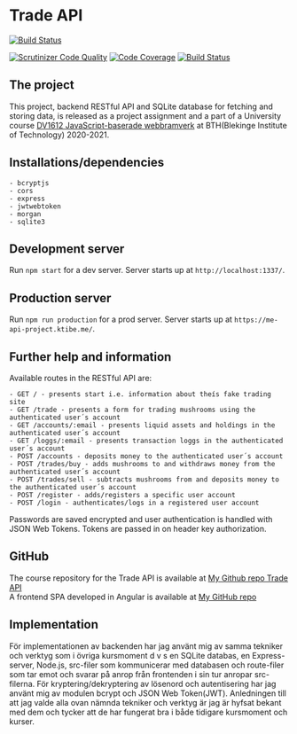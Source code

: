 # Trade API

[![Build Status](https://travis-ci.org/kati18/jsramverk-backend-project.svg?branch=master)](https://travis-ci.org/kati18/jsramverk-backend-project)

[![Scrutinizer Code Quality](https://scrutinizer-ci.com/g/kati18/jsramverk-backend-project/badges/quality-score.png?b=master)](https://scrutinizer-ci.com/g/kati18/jsramverk-backend-project/?branch=master)
[![Code Coverage](https://scrutinizer-ci.com/g/kati18/jsramverk-backend-project/badges/coverage.png?b=master)](https://scrutinizer-ci.com/g/kati18/jsramverk-backend-project/?branch=master)
[![Build Status](https://scrutinizer-ci.com/g/kati18/jsramverk-backend-project/badges/build.png?b=master)](https://scrutinizer-ci.com/g/kati18/jsramverk-backend-project/build-status/master)

## The project

This project, backend RESTful API and SQLite database for fetching and storing data, is released as a project assignment and a part of a University course [DV1612 JavaScript-baserade webbramverk](https://jsramverk.se/) at BTH(Blekinge Institute of Technology) 2020-2021.

## Installations/dependencies

    - bcryptjs
    - cors
    - express
    - jwtwebtoken
    - morgan
    - sqlite3

## Development server

Run `npm start` for a dev server. Server starts up at `http://localhost:1337/`.

## Production server

Run `npm run production` for a prod server. Server starts up at `https://me-api-project.ktibe.me/`.

## Further help and information

Available routes in the RESTful API are:

    - GET / - presents start i.e. information about theís fake trading site
    - GET /trade - presents a form for trading mushrooms using the authenticated user´s account
    - GET /accounts/:email - presents liquid assets and holdings in the authenticated user´s account
    - GET /loggs/:email - presents transaction loggs in the authenticated user´s account
    - POST /accounts - deposits money to the authenticated user´s account
    - POST /trades/buy - adds mushrooms to and withdraws money from the authenticated user´s account
    - POST /trades/sell - subtracts mushrooms from and deposits money to the authenticated user´s account
    - POST /register - adds/registers a specific user account
    - POST /login - authenticates/logs in a registered user account

Passwords are saved encrypted and user authentication is handled with JSON Web Tokens. Tokens are passed in on header key authorization.

## GitHub

The course repository for the Trade API is available at [My Github repo Trade API](https://github.com/kati18/jsramverk-backend-project.git)<br>
A frontend SPA developed in Angular is available at [My GitHub repo](https://github.com/kati18/jsramverk-frontend-project.git)

## Implementation

För implementationen av backenden har jag använt mig av samma tekniker och verktyg som i övriga kursmoment d v s en SQLite databas, en Express-server, Node.js, src-filer som kommunicerar med databasen och route-filer som tar emot och svarar på anrop från frontenden i sin tur anropar src-filerna. För kryptering/dekryptering av lösenord och autentisering har jag använt mig av modulen bcrypt och JSON Web Token(JWT). Anledningen till att jag valde alla ovan nämnda tekniker och verktyg är jag är hyfsat bekant med dem och tycker att de har fungerat bra i både tidigare kursmoment och kurser.
